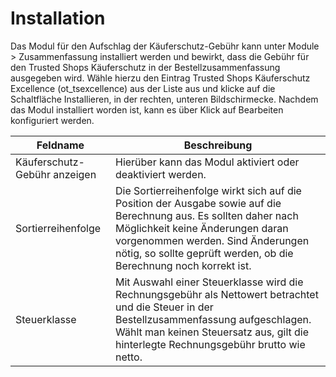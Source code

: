 # Installation 

Das Modul für den Aufschlag der Käuferschutz-Gebühr kann unter Module \> Zusammenfassung installiert werden und bewirkt, dass die Gebühr für den Trusted Shops Käuferschutz in der Bestellzusammenfassung ausgegeben wird. Wähle hierzu den Eintrag Trusted Shops Käuferschutz Excellence \(ot\_tsexcellence\) aus der Liste aus und klicke auf die Schaltfläche Installieren, in der rechten, unteren Bildschirmecke. Nachdem das Modul installiert worden ist, kann es über Klick auf Bearbeiten konfiguriert werden.

|Feldname|Beschreibung|
|--------|------------|
|Käuferschutz-Gebühr anzeigen|Hierüber kann das Modul aktiviert oder deaktiviert werden.|
|Sortierreihenfolge|Die Sortierreihenfolge wirkt sich auf die Position der Ausgabe sowie auf die Berechnung aus. Es sollten daher nach Möglichkeit keine Änderungen daran vorgenommen werden. Sind Änderungen nötig, so sollte geprüft werden, ob die Berechnung noch korrekt ist.|
|Steuerklasse|Mit Auswahl einer Steuerklasse wird die Rechnungsgebühr als Nettowert betrachtet und die Steuer in der Bestellzusammenfassung aufgeschlagen. Wählt man keinen Steuersatz aus, gilt die hinterlegte Rechnungsgebühr brutto wie netto.|



